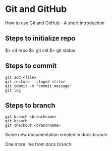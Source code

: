 # Git and GitHub
How to use Git and GitHub - A short introduction

## Steps to initialize repo
$> cd repo
$> git init
$> git status

## Steps to commit
```
git add <file>
git restore --staged <file>
git commit -m "commit message"
git log
```

## Steps to branch
```
git branch <branchname>
git branch
git checkout <branchname>
```

Some new documentation created in docs branch

One more line from docs branch